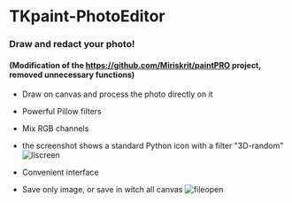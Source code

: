 # TKpaint-PhotoEditor
### Draw and redact your photo!
#### (Modification of the https://github.com/Miriskrit/paintPRO project, removed unnecessary functions)
- Draw on canvas and process the photo directly on it
- Powerful Pillow filters
- Mix RGB channels
- the screenshot shows a standard Python icon with a filter "3D-random"
![llscreen](https://user-images.githubusercontent.com/50238538/89225430-dae53100-d5e2-11ea-84de-461eadc544f1.png)

- Сonvenient interface
- Save only image, or save in witch all canvas
![fileopen](https://user-images.githubusercontent.com/50238538/89225404-cf920580-d5e2-11ea-8e84-638cf266f2cc.png)
 
